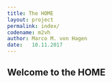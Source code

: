```yaml
---
title: The HOME
layout: project
permalink: index/
codename: m2vh
author: Marco M. von Hagen
date:   10.11.2017
---
```


## Welcome to the HOME
